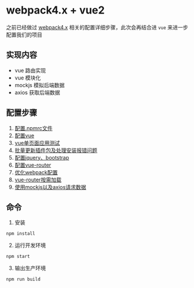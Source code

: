 # webpack4.x + vue2

之前已经做过 [webpack4.x][1] 相关的配置详细步骤，此次会再结合进 `vue` 来进一步配置我们的项目


## 实现内容

* vue 路由实现
* vue 模块化
* mockjs 模拟后端数据
* axios 获取后端数据


## 配置步骤

1. [配置.npmrc文件][2] 
2. [配置vue][3] 
3. [vue单页面应用测试][4] 
4. [批量更新插件包及处理安装报错问题][5] 
5. [配置jquery、bootstrap][6] 
6. [配置vue-router][7] 
7. [优化webpack配置][8] 
8. [vue-router按需加载][9] 
9. [使用mockjs以及axios请求数据][10] 

## 命令

1. 安装

```
npm install
```

2. 运行开发环境

```
npm start
```

3. 输出生产环境

```
npm run build
```


[1]:https://github.com/kaivin/webpack4.x "webpack4.x"
[2]:https://github.com/kaivin/vue2-webpack4/blob/master/README/01：配置.npmrc文件.md "配置.npmrc文件"
[3]:https://github.com/kaivin/vue2-webpack4/blob/master/README/02：配置vue.md "配置vue"
[4]:https://github.com/kaivin/vue2-webpack4/blob/master/README/03：vue单页面应用测试.md "vue单页面应用测试"
[5]:https://github.com/kaivin/vue2-webpack4/blob/master/README/04：批量更新插件包及处理安装报错问题.md "批量更新插件包及处理安装报错问题"
[6]:https://github.com/kaivin/vue2-webpack4/blob/master/README/05：配置jquery、bootstrap.md "配置jquery、bootstrap"
[7]:https://github.com/kaivin/vue2-webpack4/blob/master/README/06：配置vue-router.md "配置vue-router"
[8]:https://github.com/kaivin/vue2-webpack4/blob/master/README/07：优化webpack配置.md "优化webpack配置"
[9]:https://github.com/kaivin/vue2-webpack4/blob/master/README/08：vue-router按需加载.md "vue-router按需加载"
[10]:https://github.com/kaivin/vue2-webpack4/blob/master/README/09：使用mockjs以及axios请求数据.md "使用mockjs以及axios请求数据"